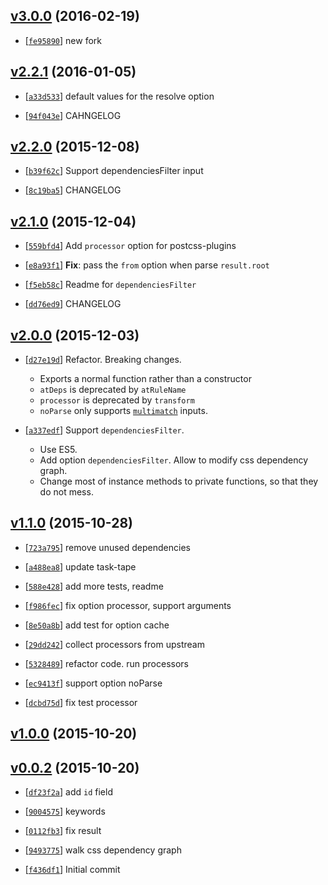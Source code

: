 <!-- 4d142fd 1455871308000 -->

## [v3.0.0](https://github.com/reducejs/css-module-deps/commit/4d142fd) (2016-02-19)

* [[`fe95890`](https://github.com/reducejs/css-module-deps/commit/fe95890)] new fork

## [v2.2.1](https://github.com/reducejs/css-module-deps/commit/d5a360a) (2016-01-05)

* [[`a33d533`](https://github.com/reducejs/css-module-deps/commit/a33d533)] default values for the resolve option

* [[`94f043e`](https://github.com/reducejs/css-module-deps/commit/94f043e)] CAHNGELOG

## [v2.2.0](https://github.com/reducejs/css-module-deps/commit/00592da) (2015-12-08)

* [[`b39f62c`](https://github.com/reducejs/css-module-deps/commit/b39f62c)] Support dependenciesFilter input

* [[`8c19ba5`](https://github.com/reducejs/css-module-deps/commit/8c19ba5)] CHANGELOG

## [v2.1.0](https://github.com/reducejs/css-module-deps/commit/5b12840) (2015-12-04)

* [[`559bfd4`](https://github.com/reducejs/css-module-deps/commit/559bfd4)] Add `processor` option for postcss-plugins

* [[`e8a93f1`](https://github.com/reducejs/css-module-deps/commit/e8a93f1)] **Fix**: pass the `from` option when parse `result.root`

* [[`f5eb58c`](https://github.com/reducejs/css-module-deps/commit/f5eb58c)] Readme for `dependenciesFilter`

* [[`dd76ed9`](https://github.com/reducejs/css-module-deps/commit/dd76ed9)] CHANGELOG

## [v2.0.0](https://github.com/reducejs/css-module-deps/commit/1473cd7) (2015-12-03)

* [[`d27e19d`](https://github.com/reducejs/css-module-deps/commit/d27e19d)] Refactor. Breaking changes.

    
    * Exports a normal function rather than a constructor
    * `atDeps` is deprecated by `atRuleName`
    * `processor` is deprecated by `transform`
    * `noParse` only supports [`multimatch`](https://github.com/sindresorhus/multimatch) inputs.

* [[`a337edf`](https://github.com/reducejs/css-module-deps/commit/a337edf)] Support `dependenciesFilter`.

    
    * Use ES5.
    * Add option `dependenciesFilter`. Allow to modify css dependency graph.
    * Change most of instance methods to private functions, so that they do not mess.

## [v1.1.0](https://github.com/reducejs/css-module-deps/commit/0b3dbbe) (2015-10-28)

* [[`723a795`](https://github.com/reducejs/css-module-deps/commit/723a795)] remove unused dependencies

* [[`a488ea8`](https://github.com/reducejs/css-module-deps/commit/a488ea8)] update task-tape

* [[`588e428`](https://github.com/reducejs/css-module-deps/commit/588e428)] add more tests, readme

* [[`f986fec`](https://github.com/reducejs/css-module-deps/commit/f986fec)] fix option processor, support arguments

* [[`8e50a8b`](https://github.com/reducejs/css-module-deps/commit/8e50a8b)] add test for option cache

* [[`29dd242`](https://github.com/reducejs/css-module-deps/commit/29dd242)] collect processors from upstream

* [[`5328489`](https://github.com/reducejs/css-module-deps/commit/5328489)] refactor code. run processors

* [[`ec9413f`](https://github.com/reducejs/css-module-deps/commit/ec9413f)] support option noParse

* [[`dcbd75d`](https://github.com/reducejs/css-module-deps/commit/dcbd75d)] fix test processor

## [v1.0.0](https://github.com/reducejs/css-module-deps/commit/53f03a4) (2015-10-20)

## [v0.0.2](https://github.com/reducejs/css-module-deps/commit/3318ce7) (2015-10-20)

* [[`df23f2a`](https://github.com/reducejs/css-module-deps/commit/df23f2a)] add `id` field

* [[`9004575`](https://github.com/reducejs/css-module-deps/commit/9004575)] keywords

* [[`0112fb3`](https://github.com/reducejs/css-module-deps/commit/0112fb3)] fix result

* [[`9493775`](https://github.com/reducejs/css-module-deps/commit/9493775)] walk css dependency graph

* [[`f436df1`](https://github.com/reducejs/css-module-deps/commit/f436df1)] Initial commit


